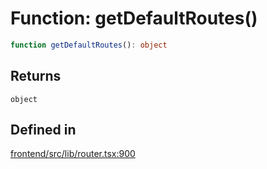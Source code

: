 # Function: getDefaultRoutes()

```ts
function getDefaultRoutes(): object
```

## Returns

`object`

## Defined in

[frontend/src/lib/router.tsx:900](https://github.com/headlamp-k8s/headlamp/blob/2481a1c9f2b4a69a9320466e7a455215b14b97b0/frontend/src/lib/router.tsx#L900)
